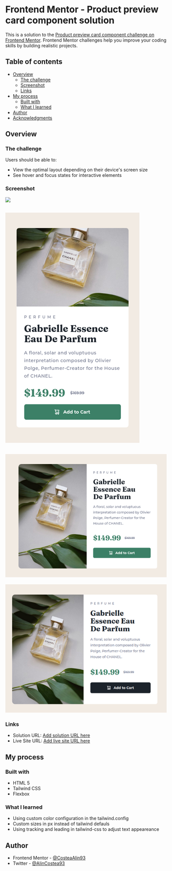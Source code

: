# Frontend Mentor - Product preview card component solution

This is a solution to the [Product preview card component challenge on Frontend Mentor](https://www.frontendmentor.io/challenges/product-preview-card-component-GO7UmttRfa). Frontend Mentor challenges help you improve your coding skills by building realistic projects.

## Table of contents

- [Overview](#overview)
  - [The challenge](#the-challenge)
  - [Screenshot](#screenshot)
  - [Links](#links)
- [My process](#my-process)
  - [Built with](#built-with)
  - [What I learned](#what-i-learned)
- [Author](#author)
- [Acknowledgments](#acknowledgments)

## Overview

### The challenge

Users should be able to:

- View the optimal layout depending on their device's screen size
- See hover and focus states for interactive elements

### Screenshot

![](./screenshot.jpg)

## ![mobile view](images/mobile.png)

## ![desktop view](images/desktop.png)

![desktop-active view](images/desktop-active.png)

### Links

- Solution URL: [Add solution URL here](https://github.com/CosteaAlin93/front-end-mentor-newbie-product-preview-card-component)
- Live Site URL: [Add live site URL here](https://costeaalin93.github.io/front-end-mentor-newbie-product-preview-card-component/)

## My process

### Built with

- HTML 5
- Tailwind CSS
- Flexbox

### What I learned

- Using custom color configuration in the tailwind.config
- Custom sizes in px instead of tailwind defauls
- Using tracking and leading in tailwind-css to adjust text appeareance

## Author

- Frontend Mentor - [@CosteaAlin93](https://www.frontendmentor.io/profile/CosteaAlin93)
- Twitter - [@AlinCostea93](https://www.twitter.com/AlinCostea93)
